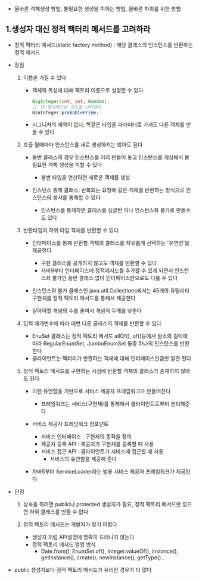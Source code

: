 - 올바른 객체생성 방법, 불필요한 생성을 피하는 방법, 올바른 파괴를 위한 방법

## 1.생성자 대신 정적 팩터리 메서드를 고려하라
- 정적 팩터리 메서드(static factory method) : 해당 클래스의 인스턴스를 반환하는 정적 메서드
- 장점 
    1. 이름을 가질 수 있다
        - 객체의 특성에 대해 팩토리 이름으로 설명할 수 있다
            ```java
            BigInteger(int, int, Random);
            // 더 명시적으로 의도를 나타낸다
            BinInteger.probablePrime;
            ```
        
        - 시그니쳐의 제약이 없다, 똑같은 타입을 파라미터로 가져도 다른 객체를 만들 수 있다
    
    2. 호출 될때마다 인스턴스를 새로 생성하지는 않아도 된다
        - 불변 클래스의 경우 인스턴스를 미리 만들어 놓고 인스턴스를 캐싱해서 불필요한 객체 생성을 피할 수 있다
            - 불변 타입을 연산하면 새로운 객체를 생성

        - 인스턴스 통제 클래스: 반복되는 요청에 같은 객체를 반환하는 방식으로 인스턴스의 생사를 통제할 수 있다
            - 인스턴스를 통제하면 클래스를 싱글턴 이나 인스턴스화 불가로 만들수도 있다

    3. 반환타입의 하위 타입 객체를 반환할 수 있다
        - 인터페이스를 통해 반환할 객체의 클래스를 자유롭게 선택하는 '유연성'을 제공한다
            - 구현 클래스를 공개하지 않고도 객체를 반환할 수 있다
            - 자바9부터 인터페이스에 정적메서드를 추가할 수 있게 되면서 인스턴스화 불가인 동반 클래스 없이 인터페이스만으로도 다룰 수 있다
        
        - 인스턴스화 불가 클래스인 java.util.Collections에서는 45개의 유틸리티 구현체를 정적 팩토리 메서드를 통해서 제공한다

        - 알아야할 개념의 수를 줄여서 개념적 무게를 낮춘다
    
    4. 입력 매개변수에 따라 매번 다른 클래스의 객체를 반환할 수 있다
        - EnuSet 클래스는 정적 팩토리 메서드 allOf(), of()등에서 원소의 길이에 따라 RegularEnumSet, JumboEnumSet 둘중 하나의 인스턴스를 반환한다
        - 클라이언트는 팩터리가 반환하는 객체에 대해 인터페이스만큼만 알면 된다
    
    5. 정적 팩토리 메서드를 구현하는 시점에 반환할 객체의 클래스가 존재하지 않아도 된다
        - 이런 유연함을 기반으로 서비스 제공자 프레임워크가 만들어진다
            - 프레임워크는 서비스(구현체)를 통제해서 클라이언트로부터 분리해준다
        
        - 서비스 제공자 프레임워크 컴포넌트
            - 서비스 인터페이스 : 구현체의 동작을 정의
            - 제공자 등록 API : 제공자가 구현체를 등록할 때 사용
            - 서비스 접근 API : 클라이언트가 서비스에 접근할 때 사용
                - 서비스의 유연함을 제공해 준다
            
        - 자바5부터 ServiceLoader라는 범용 서비스 제공자 프레임워크가 제공된다
    
- 단점 
    1. 상속을 하려면 public나 protected 생성자가 필요, 정적 팩토리 메서드만 있으면 하위 클래스를 만들 수 없다

    2. 정적 팩토리 메서드는 개발자가 찾기 어렵다
        - 생성자 처럼 API설명에 명확히 드러나지 않는다
        - 정적 팩토리 메서드 명명 방식
            - Date.from(), EnumSet.of(), Integer.valueOf(), instance(), getInstance(), create(), newInstance(), getType()...

- public 생성자보다 정적 팩토리 메서드가 유리한 경우가 더 많다